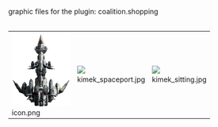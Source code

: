 graphic files for the plugin: coalition.shopping<br>
<br>
<table>
	<tr>
		<td><img src="https://github.com/zuckung/endless-sky-plugins/blob/main/myplugins/coalition.shopping/icon.png?raw=true"><br>
		icon.png</td>
		<td><img src="https://github.com/zuckung/endless-sky-plugins/blob/main/myplugins/coalition.shopping/images/scene/kimek_spaceport.jpg?raw=true"><br>
		kimek_spaceport.jpg</td>
		<td><img src="https://github.com/zuckung/endless-sky-plugins/blob/main/myplugins/coalition.shopping/images/scene/kimek_sitting.jpg?raw=true"><br>
		kimek_sitting.jpg</td>
	</tr>
</table>
